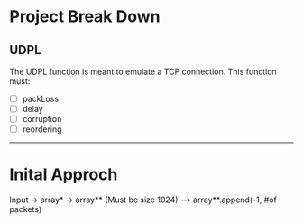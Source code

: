 # Project Break Down

## UDPL
The UDPL function is meant to emulate a TCP connection. This function must:
- [ ] packLoss
- [ ] delay
- [ ] corruption
- [ ] reordering

---
# Inital Approch 

Input -> array* -> array** (Must be size 1024) --> array**.append(-1, #of packets)
